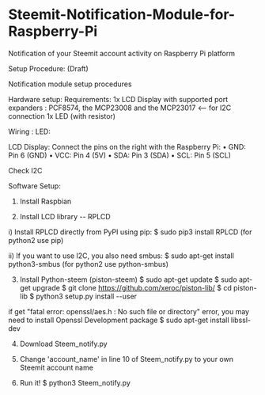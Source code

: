 # Steemit-Notification-Module-for-Raspberry-Pi
Notification of your Steemit account activity on Raspberry Pi platform

Setup Procedure: (Draft)

Notification module setup procedures

Hardware setup:
Requirements:
1x LCD Display with supported port expanders : PCF8574, the MCP23008 and the MCP23017 <-- for I2C connection
1x LED (with resistor)


Wiring :
  LED:
  
  
  LCD Display:
  Connect the pins on the right with the Raspberry Pi:
• GND: Pin 6 (GND)
• VCC: Pin 4 (5V)
• SDA: Pin 3 (SDA)
• SCL: Pin 5 (SCL)

Check I2C 


Software Setup:

1. Install Raspbian

2) Install LCD library -- RPLCD

 i) Install RPLCD directly from PyPI using pip:
      $ sudo pip3 install RPLCD (for python2 use pip)

 ii) If you want to use I2C, you also need smbus:
      $ sudo apt-get install python3-smbus (for python2 use python-smbus)

3) Install Python-steem (piston-steem)
  $ sudo apt-get update
  $ sudo apt-get upgrade
  $ git clone https://github.com/xeroc/piston-lib/
  $ cd piston-lib
  $ python3 setup.py install --user

if get "fatal error: openssl/aes.h : No such file or directory" error, you may need to install Openssl Development package
  $ sudo apt-get install libssl-dev

4) Download Steem_notify.py

5) Change 'account_name' in line 10 of Steem_notify.py to your own Steemit account name

6) Run it!
  $ python3 Steem_notify.py
  
  
